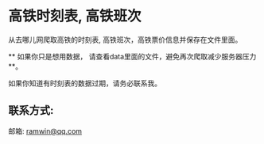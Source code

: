 # 高铁时刻表, 高铁班次    

从去哪儿网爬取高铁的时刻表, 高铁班次，高铁票价信息并保存在文件里面。  

** 如果你只是想用数据， 请查看data里面的文件，避免再次爬取减少服务器压力 **。  

如果你知道有时刻表的数据过期，请务必联系我。  

## 联系方式:  
邮箱: ramwin@qq.com  

